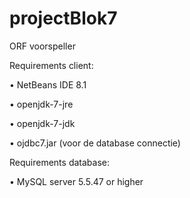 # projectBlok7
ORF voorspeller

Requirements client:

•	NetBeans IDE 8.1

•	openjdk-7-jre

•	openjdk-7-jdk

•	ojdbc7.jar (voor de database connectie)

Requirements database:

•	MySQL server 5.5.47 or higher
